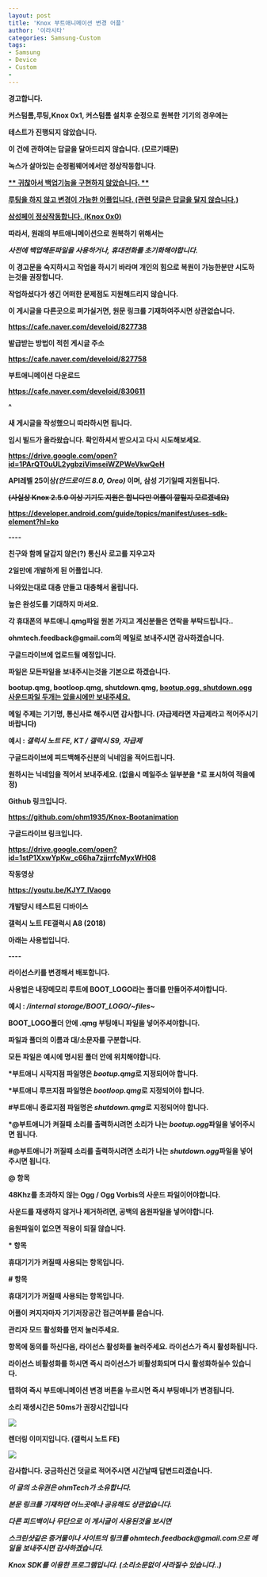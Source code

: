 ```yaml
---
layout: post
title: 'Knox 부트애니메이션 변경 어플'
author: '이라시타'
categories: Samsung-Custom
tags:
- Samsung
- Device
- Custom
-
---
```



<script> location.href='https://cafe.naver.com/develoid/827738' ; </script>

<p><b>경고합니다.</b></p><p><b><b></b></p><p><b>커스텀롬,루팅,Knox 0x1, 커스텀롬 설치후 순정으로 원복한 기기의 경우에는</b></p><p><b>테스트가 진행되지 않았습니다.</b></p><p><b>이 건에 관하여는 답글을 달아드리지 않습니다. (모르기때문)</b></p><p><b><b></b></p><p><b>녹스가 살아있는 순정펌웨어에서만 정상작동합니다.</b></p><p><b><b></b></p><p><b><u>** 귀찮아서 백업기능을 구현하지 않았습니다. **</u></b></p><p><b><u>루팅을 하지 않고 변경이 가능한 어플입니다. (관련 덧글은 답글을 달지 않습니다.)</u></b></p><p><b><u>삼성페이 정상작동합니다. (Knox 0x0)</u></b></p><p><b>따라서, 원래의 부트애니메이션으로 원복하기 위해서는</b></p><p><b><i>사전에 백업해둔파일을 사용하거나, 휴대전화를 초기화해야합니다.</i></b></p><p><b><i><b></i></b></p><p><b>이 경고문을 숙지하시고 작업을 하시기 바라며 개인의 힘으로 복원이 가능한분만 시도하는것을 권장합니다.</b></p><p><b>작업하셨다가 생긴 어떠한 문제점도 지원해드리지 않습니다.</b></p><p><b>이 게시글을 다른곳으로 퍼가실거면, 원문 링크를 기재하여주시면 상관없습니다.</b></p><p><b><a href="https://cafe.naver.com/develoid/827738">https://cafe.naver.com/develoid/827738</a><b></b></p><p><b>발급받는 방법이 적힌 게시글 주소</b></p><p><b><a href="https://cafe.naver.com/develoid/827758">https://cafe.naver.com/develoid/827758</a></b></p><p>부트애니메이션 다운로드</p><p><a href="https://cafe.naver.com/develoid/830611">https://cafe.naver.com/develoid/830611</a></p><p><b>^</b></p><p><b>새 게시글을 작성했으니 따라하시면 됩니다.</b></p><p><b>임시 빌드가 올라왔습니다. 확인하셔서 받으시고 다시 시도해보세요.</b></p><p><b><a href="https://drive.google.com/open?id=1PArQT0uUL2ygbziVimseiWZPWeVkwQeH">https://drive.google.com/open?id=1PArQT0uUL2ygbziVimseiWZPWeVkwQeH</a></b></p><p>API레벨 25이상<i>(안드로이드 8.0, Oreo)&nbsp;</i>이며,&nbsp;삼성 기기일때 지원됩니다.</p><p><strike>(사실상 Knox 2.5.0 이상 기기도 지원은 합니다만 어플이 깔릴지 모르겠네요)</strike></p><p><a href="https://developer.android.com/guide/topics/manifest/uses-sdk-element?hl=ko">https://developer.android.com/guide/topics/manifest/uses-sdk-element?hl=ko</a></p><p>----</p><p>친구와 함께 달갑지 않은(?) 통신사 로고를 지우고자</p><p>2일만에 개발하게 된 어플입니다.</p><p>나와있는대로 대충 만들고 대충해서 올립니다.</p><p>높은 완성도를 기대하지 마셔요.</p><p>각 휴대폰의 부트애니.qmg파일 원본 가지고 계신분들은 연락을 부탁드립니다..</p><p><a target="_blank" title="새창으로 열림">ohmtech.feedback@gmail.com</a>의 메일로 보내주시면 감사하겠습니다.</p><p>구글드라이브에 업로드될 예정입니다.</p><p>파일은 모든파일을 보내주시는것을 기본으로 하겠습니다.</p><p>bootup.qmg, bootloop.qmg, shutdown.qmg, <u>bootup.ogg, shutdown.ogg</u> <u>사운드파일 두개는 있을시에만 보내주세요.</u></p><p><u><b></u></p><p>메일 주제는 기기명, 통신사로 해주시면 감사합니다. (자급제라면 자급제라고 적어주시기 바랍니다)</p><p>예시 : <i>갤럭시 노트 FE, KT / 갤럭시 S9, 자급제</i></p><p>구글드라이브에 피드백해주신분의 닉네임을 적어드립니다.</p><p>원하시는 닉네임을 적어서 보내주세요. (없을시 메일주소 일부분을 *로 표시하여 적을예정)</p><p>Github 링크입니다.</p><p><a href="https://github.com/ohm1935/Knox-Bootanimation">https://github.com/ohm1935/Knox-Bootanimation</a></p><p>구글드라이브 링크입니다.</p><p><a href="https://drive.google.com/open?id=1stP1XxwYpKw_c66ha7zjjrrfcMyxWH08">https://drive.google.com/open?id=1stP1XxwYpKw_c66ha7zjjrrfcMyxWH08</a></p><p>작동영상</p><p><a href="https://youtu.be/KJY7_IVaogo">https://youtu.be/KJY7_IVaogo</a></p><p>개발당시 테스트된 디바이스</p><b>갤럭시 노트 FE</blockquote><b>갤럭시 A8 (2018)</blockquote></p><p>아래는 사용법입니다.</p><p>----</p>라이선스키를 변경해서 배포합니다.<p>사용법은 내장메모리 루트에 BOOT_LOGO라는 폴더를 만들어주셔야합니다.</p><p>예시 :<i> /internal storage/BOOT_LOGO/~files~</i></p><p>BOOT_LOGO폴더 안에 .qmg 부팅애니 파일을 넣어주셔야합니다.</p><p><b>파일과 폴더의 이름과 대/소문자를 구분합니다.</b></p><p><b>모든 파일은 예시에 명시된 폴더 안에 위치해야합니다.</b></p><p>*부트애니 시작지점 파일명은 <i>bootup.qmg</i>로 지정되어야 합니다.</p><p>*부트애니 루프지점 파일명은 <i>bootloop.qmg</i>로 지정되어야 합니다.</p><p>#부트애니 종료지점 파일명은 <i>shutdown.qmg</i>로 지정되어야 합니다.</p><p>*@부트애니가 켜질때 소리를 출력하시려면 소리가 나는&nbsp;<i>bootup.ogg</i>파일을 넣어주시면 됩니다.</p><p>#@부트애니가 꺼질때 소리를 출력하시려면 소리가 나는&nbsp;<i>shutdown.ogg</i>파일을 넣어주시면 됩니다.</p><p>@ 항목</p><p>48Khz를 초과하지 않는 Ogg / Ogg Vorbis의 사운드 파일이어야합니다.</p><p><b>사운드를 재생하지 않거나 제거하려면, 공백의 음원파일을 넣어야합니다.</b></p><p><b>음원파일이 없으면 적용이 되질 않습니다.</b></p><p>* 항목</p><p>휴대기기가 켜질때 사용되는 항목입니다.</p><p># 항목</p><p>휴대기기가 꺼질때 사용되는 항목입니다.</p><p>어플이 켜지자마자 기기저장공간 접근여부를 묻습니다.</p><p>관리자 모드 활성화를 먼저 눌러주세요.</p><p>항목에 동의를 하신다음, 라이선스 활성화를 눌러주세요. 라이선스가 즉시 활성화됩니다.</p><p>라이선스 비활성화를 하시면 즉시 라이선스가 비활성화되며 다시 활성화하실수 있습니다.</p><p>탭하여 즉시 부트애니메이션 변경 버튼을 누르시면 즉시 부팅애니가 변경됩니다.</p><p>소리 재생시간은 50ms가 권장시간입니다</p><p><img src="https://cafeptthumb-phinf.pstatic.net/MjAxODEwMTRfMjgx/MDAxNTM5NDQ0NDUxODI5.f_R-1Z128t6R-JJYREVOvTRfreFOZar-bGyAZ1453iMg.G4KyVbQSeMT6XCx2vreQNgpotFX8p_G5AQIzHmQgigMg.JPEG.ohm08/Knox.jpg?type=w740"><b></p><p>렌더링 이미지입니다. (갤럭시 노트 FE)</p><p><img src="https://cafeptthumb-phinf.pstatic.net/MjAxODEwMTRfMjQ0/MDAxNTM5NDQ0NzE4NDMy.FsAdjJ3o0ae9_GEjzvAu6oUK4tI3sv-wqcRbEPvNOQAg.pt6KHdqiNh-RhVSEL_U7ub19xwXd1UaQGUUHjbbmphgg.PNG.ohm08/KnoxRender.png?type=w740"><b></p><p>감사합니다. 궁금하신건 덧글로 적어주시면 시간날때 답변드리겠습니다.</p><p><i>이 글의 소유권은 ohmTech가 소유합니다.</i></p><p><i>본문 링크를 기재하면 어느곳에나 공유해도 상관없습니다.</i></p><p><i><b></i></p><p><i>다른 피드백이나 무단으로 이 게시글이 사용된것을 보시면</i></p><p><i>스크린샷같은 증거물이나 사이트의 링크를 <a target="_blank" title="새창으로 열림">ohmtech.feedback@gmail.com</a>으로 메일을 보내주시면 감사하겠습니다.</i></p><p><i>Knox SDK를 이용한 프로그램입니다. (소리소문없이 사라질수 있습니다..)</i></p>
